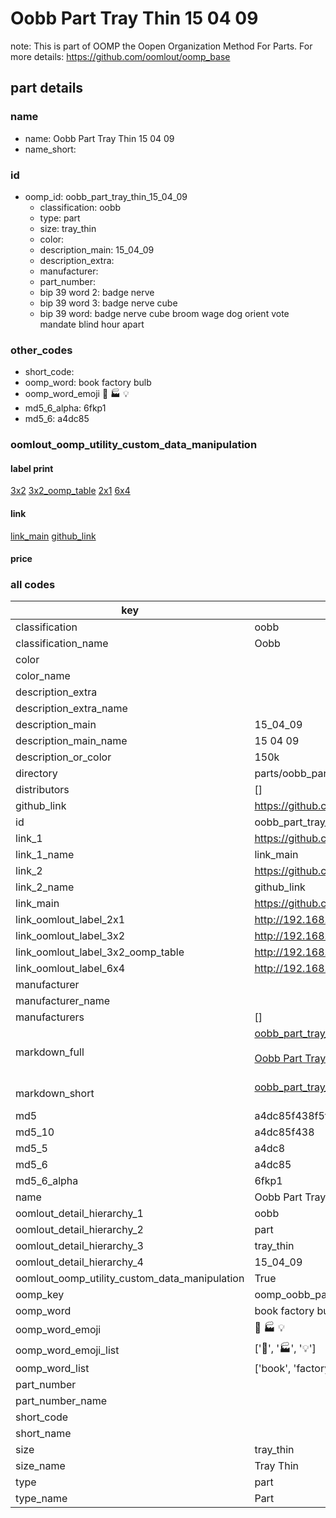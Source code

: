 # Oobb Part Tray Thin 15 04 09  

note: This is part of OOMP the Oopen Organization Method For Parts. For more details: https://github.com/oomlout/oomp_base

##  part details





### name
* name: Oobb Part Tray Thin 15 04 09
* name_short: 
### id
* oomp_id: oobb_part_tray_thin_15_04_09
  * classification: oobb
  * type: part
  * size: tray_thin
  * color: 
  * description_main: 15_04_09
  * description_extra: 
  * manufacturer: 
  * part_number: 
  * bip 39 word 2: badge nerve
  * bip 39 word 3: badge nerve cube
  * bip 39 word: badge nerve cube broom wage dog orient vote mandate blind hour apart

### other_codes
* short_code: 
* oomp_word: book factory bulb
* oomp_word_emoji :book: :factory: :bulb:
* md5_6_alpha: 6fkp1
* md5_6: a4dc85






### oomlout_oomp_utility_custom_data_manipulation
#### label print
[3x2](http://192.168.1.245:1112/?label=oomp%206fkp1)
[3x2_oomp_table](http://192.168.1.107:1112/?label=oomp%206fkp1)
[2x1](http://192.168.1.242:1112/?label=oomp%206fkp1)
[6x4](http://192.168.1.55:1112/?label=oomp%206fkp1)    

#### link

[link_main](https://github.com/oomlout/oomlout_oomp_current_version_messy/tree/main/parts/oobb_part_tray_thin_15_04_09) [github_link](https://github.com/oomlout/oomlout_oomp_part_src/tree/main/parts/oobb_part_tray_thin_15_04_09)                             

#### price







### all codes 
| key | value |  
| --- | --- |  
| classification | oobb |  
| classification_name | Oobb |  
| color |  |  
| color_name |  |  
| description_extra |  |  
| description_extra_name |  |  
| description_main | 15_04_09 |  
| description_main_name | 15 04 09 |  
| description_or_color | 150k |  
| directory | parts/oobb_part_tray_thin_15_04_09 |  
| distributors | [] |  
| github_link | https://github.com/oomlout/oomlout_oomp_part_src/tree/main/parts/oobb_part_tray_thin_15_04_09 |  
| id | oobb_part_tray_thin_15_04_09 |  
| link_1 | https://github.com/oomlout/oomlout_oomp_current_version_messy/tree/main/parts/oobb_part_tray_thin_15_04_09 |  
| link_1_name | link_main |  
| link_2 | https://github.com/oomlout/oomlout_oomp_part_src/tree/main/parts/oobb_part_tray_thin_15_04_09 |  
| link_2_name | github_link |  
| link_main | https://github.com/oomlout/oomlout_oomp_current_version_messy/tree/main/parts/oobb_part_tray_thin_15_04_09 |  
| link_oomlout_label_2x1 | http://192.168.1.242:1112/?label=oomp%206fkp1 |  
| link_oomlout_label_3x2 | http://192.168.1.245:1112/?label=oomp%206fkp1 |  
| link_oomlout_label_3x2_oomp_table | http://192.168.1.107:1112/?label=oomp%206fkp1 |  
| link_oomlout_label_6x4 | http://192.168.1.55:1112/?label=oomp%206fkp1 |  
| manufacturer |  |  
| manufacturer_name |  |  
| manufacturers | [] |  
| markdown_full | [oobb_part_tray_thin_15_04_09](https://github.com/oomlout/oomlout_oomp_current_version_messy/tree/main/parts/oobb_part_tray_thin_15_04_09)<br>[](https://github.com/oomlout/oomlout_oomp_current_version_messy/tree/main/parts/oobb_part_tray_thin_15_04_09)<br>[Oobb Part Tray Thin 15 04 09](https://github.com/oomlout/oomlout_oomp_current_version_messy/tree/main/parts/oobb_part_tray_thin_15_04_09)<br><br> |  
| markdown_short | [oobb_part_tray_thin_15_04_09](https://github.com/oomlout/oomlout_oomp_current_version_messy/tree/main/parts/oobb_part_tray_thin_15_04_09)<br><br> |  
| md5 | a4dc85f438f5f391027b11cc6ae5188b |  
| md5_10 | a4dc85f438 |  
| md5_5 | a4dc8 |  
| md5_6 | a4dc85 |  
| md5_6_alpha | 6fkp1 |  
| name | Oobb Part Tray Thin 15 04 09 |  
| oomlout_detail_hierarchy_1 | oobb |  
| oomlout_detail_hierarchy_2 | part |  
| oomlout_detail_hierarchy_3 | tray_thin |  
| oomlout_detail_hierarchy_4 | 15_04_09 |  
| oomlout_oomp_utility_custom_data_manipulation | True |  
| oomp_key | oomp_oobb_part_tray_thin_15_04_09 |  
| oomp_word | book factory bulb |  
| oomp_word_emoji | :book: :factory: :bulb: |  
| oomp_word_emoji_list | [':book:', ':factory:', ':bulb:'] |  
| oomp_word_list | ['book', 'factory', 'bulb'] |  
| part_number |  |  
| part_number_name |  |  
| short_code |  |  
| short_name |  |  
| size | tray_thin |  
| size_name | Tray Thin |  
| type | part |  
| type_name | Part |  
